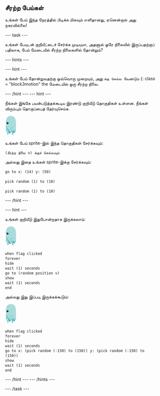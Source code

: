 ## சீரற்ற பேய்கள்

உங்கள் பேய் இந்த நேரத்தில் பிடிக்க மிகவும் எளிதானது, ஏனென்றால் அது நகரவில்லை!

\--- task \---

உங்கள் பேயுடன் குறியீட்டைச் சேர்க்க முடியுமா, அதனால் ஒரே நிலையில் இருப்பதற்குப் பதிலாக, பேய் மேடையில் சீரற்ற நிலைகளில் தோன்றும்?

\--- hints \---

\--- hint \---

உங்கள் பேய் தோன்றுவதற்கு ஒவ்வொரு முறையும், அது ` க்கு செல்ல வேண்டும் ` {: class = "block3motion" the மேடையில் ஒரு சீரற்ற நிலை.

\--- /hint \--- \--- hint \---

நீங்கள் இங்கே பயன்படுத்தக்கூடிய இரண்டு குறியீடு தொகுதிகள் உள்ளன. நீங்கள் விரும்பும் தொகுப்பைத் தேர்வுசெய்க.

![பேய்-sprite](images/ghost-sprite.png)

உங்கள் பேய் sprite-இல் இந்த தொகுதிகள் சேர்க்கவும்:

```blocks3
(சீரற்ற நிலை v) க்குச் செல்லவும்
```

அல்லது இதை உங்கள் sprite-இக்கு சேர்க்கவும்:

```blocks3
go to x: (14) y: (50)

pick random (1) to (10)

pick random (1) to (10)
```

\--- /hint \---

\--- hint \---

உங்கள் குறியீடு இதுபோன்றதாக இருக்கலாம்:

![பேய்-sprite](images/ghost-sprite.png)

```blocks3
when flag clicked
forever
hide
wait (1) seconds
go to (random position v)
show
wait (1) seconds
end
```

அல்லது இது இப்படி இருக்கக்கூடும்:

![பேய்-sprite](images/ghost-sprite.png)

```blocks3
when flag clicked
forever
hide
wait (1) seconds
go to x: (pick random (-150) to (150)) y: (pick random (-150) to (150))
show
wait (1) seconds
end
```

\--- /hint \--- \--- /hints \---

\--- /task \---